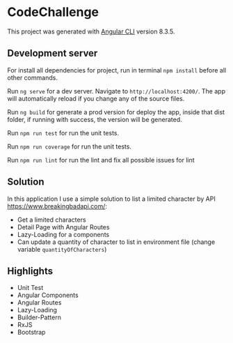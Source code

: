 # CodeChallenge

This project was generated with [Angular CLI](https://github.com/angular/angular-cli) version 8.3.5.

## Development server

For install all dependencies for project, run in terminal `npm install` before all other commands.

Run `ng serve` for a dev server. Navigate to `http://localhost:4200/`. The app will automatically reload if you change any of the source files.

Run `ng build` for generate a prod version for deploy the app, inside that dist folder, if running with success, the version will be generated.

Run `npm run test` for run the unit tests.

Run `npm run coverage` for run the unit tests.

Run `npm run lint` for run the lint and fix all possible issues for lint


## Solution
In this application I use a simple solution to list a limited character by API https://www.breakingbadapi.com/:
* Get a limited characters
* Detail Page with Angular Routes
* Lazy-Loading for a components
* Can update a quantity of character to list in environment file (change variable `quantityOfCharacters`)

## Highlights
* Unit Test
* Angular Components
* Angular Routes 
* Lazy-Loading
* Builder-Pattern
* RxJS
* Bootstrap

